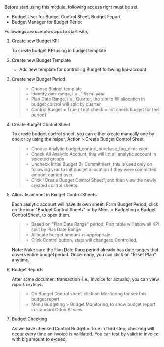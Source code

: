 Before start using this module, following access right must be set.  
- Budget User for Budget Control Sheet, Budget Report
- Budget Manager for Budget Period

Followings are sample steps to start with,

1.  Create new Budget KPI

    To create budget KPI using in budget template

2.  Create new Budget Template

    - Add new template for controlling Budget following kpi-account

3.  Create new Budget Period

    > - Choose Budget template
    > - Identify date range, i.e., 1 fiscal year
    > - Plan Date Range, i.e., Quarter, the slot to fill allocation in
    >   budget control will split by quarter
    > - Control Budget = True (if not check = not check budget for this
    >   period)

4.  Create Budget Control Sheet

    To create budget control sheet, you can either create manually one
    by one or by using the helper, Action \> Create Budget Control Sheet

    > - Choose Analytic budget_control_purchase_tag_dimension
    > - Check All Analytic Account, this will list all analytic account
    >   in selected groups
    > - Uncheck Initial Budget By Commitment, this is used only on
    >   following year to init budget allocation if they were committed
    >   amount carried over.
    > - Click "Create Budget Control Sheet", and then view the newly
    >   created control sheets.

5.  Allocate amount in Budget Control Sheets

    Each analytic account will have its own sheet. Form Budget Period,
    click on the icon "Budget Control Sheets" or by Menu \> Budgeting \>
    Budget Control Sheet, to open them.

    > - Based on "Plan Date Range" period, Plan table will show all KPI
    >   split by Plan Date Range
    > - Allocate budget amount as appropriate.
    > - Click Control button, state will change to Controlled.

    Note: Make sure the Plan Date Rang period already has date ranges
    that covers entire budget period. Once ready, you can click on
    "Reset Plan" anytime.

6.  Budget Reports

    After some document transaction (i.e., invoice for actuals), you can
    view report anytime.

    > - On Budget Control sheet, click on Monitoring for see this budget
    >   report
    > - Menu Budgeting \> Budget Monitoring, to show budget report in
    >   standard Odoo BI view.

7.  Budget Checking

    As we have checked Control Budget = True in third step, checking
    will occur every time an invoice is validated. You can test by
    validate invoice with big amount to exceed.
